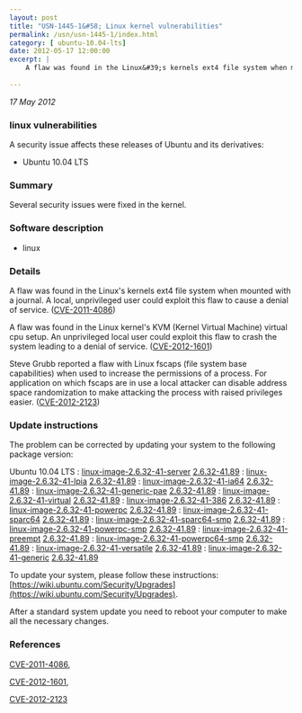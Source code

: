 ```yaml
---
layout: post
title: "USN-1445-1&#58; Linux kernel vulnerabilities"
permalink: /usn/usn-1445-1/index.html
category: [ ubuntu-10.04-lts]
date: 2012-05-17 12:00:00
excerpt: |
    A flaw was found in the Linux&#39;s kernels ext4 file system when mounted with a journal. A local, unprivileged user could exploit this flaw to cause a denial of service. ([CVE-2011-4086](http://people.ubuntu.com/~ubuntu-security/cve/CVE-2011-4086))
    
--- 
```

 
 

*17 May 2012*

### linux vulnerabilities

A security issue affects these releases of Ubuntu and its derivatives:

* Ubuntu 10.04 LTS

### Summary

Several security issues were fixed in the kernel. 

### Software description

* linux 

### Details

A flaw was found in the Linux&#39;s kernels ext4 file system when mounted with a journal. A local, unprivileged user could exploit this flaw to cause a denial of service. ([CVE-2011-4086](http://people.ubuntu.com/~ubuntu-security/cve/CVE-2011-4086))

A flaw was found in the Linux kernel&#39;s KVM (Kernel Virtual Machine) virtual cpu setup. An unprivileged local user could exploit this flaw to crash the system leading to a denial of service. ([CVE-2012-1601](http://people.ubuntu.com/~ubuntu-security/cve/CVE-2012-1601))

Steve Grubb reported a flaw with Linux fscaps (file system base capabilities) when used to increase the permissions of a process. For application on which fscaps are in use a local attacker can disable address space randomization to make attacking the process with raised privileges easier. ([CVE-2012-2123](http://people.ubuntu.com/~ubuntu-security/cve/CVE-2012-2123)) 

### Update instructions

The problem can be corrected by updating your system to the following package version:

Ubuntu 10.04 LTS
 : [linux-image-2.6.32-41-server](https://launchpad.net/ubuntu/+source/linux) <span> [2.6.32-41.89](https://launchpad.net/ubuntu/+source/linux/2.6.32-41.89) </span> 
 : [linux-image-2.6.32-41-lpia](https://launchpad.net/ubuntu/+source/linux) <span> [2.6.32-41.89](https://launchpad.net/ubuntu/+source/linux/2.6.32-41.89) </span> 
 : [linux-image-2.6.32-41-ia64](https://launchpad.net/ubuntu/+source/linux) <span> [2.6.32-41.89](https://launchpad.net/ubuntu/+source/linux/2.6.32-41.89) </span> 
 : [linux-image-2.6.32-41-generic-pae](https://launchpad.net/ubuntu/+source/linux) <span> [2.6.32-41.89](https://launchpad.net/ubuntu/+source/linux/2.6.32-41.89) </span> 
 : [linux-image-2.6.32-41-virtual](https://launchpad.net/ubuntu/+source/linux) <span> [2.6.32-41.89](https://launchpad.net/ubuntu/+source/linux/2.6.32-41.89) </span> 
 : [linux-image-2.6.32-41-386](https://launchpad.net/ubuntu/+source/linux) <span> [2.6.32-41.89](https://launchpad.net/ubuntu/+source/linux/2.6.32-41.89) </span> 
 : [linux-image-2.6.32-41-powerpc](https://launchpad.net/ubuntu/+source/linux) <span> [2.6.32-41.89](https://launchpad.net/ubuntu/+source/linux/2.6.32-41.89) </span> 
 : [linux-image-2.6.32-41-sparc64](https://launchpad.net/ubuntu/+source/linux) <span> [2.6.32-41.89](https://launchpad.net/ubuntu/+source/linux/2.6.32-41.89) </span> 
 : [linux-image-2.6.32-41-sparc64-smp](https://launchpad.net/ubuntu/+source/linux) <span> [2.6.32-41.89](https://launchpad.net/ubuntu/+source/linux/2.6.32-41.89) </span> 
 : [linux-image-2.6.32-41-powerpc-smp](https://launchpad.net/ubuntu/+source/linux) <span> [2.6.32-41.89](https://launchpad.net/ubuntu/+source/linux/2.6.32-41.89) </span> 
 : [linux-image-2.6.32-41-preempt](https://launchpad.net/ubuntu/+source/linux) <span> [2.6.32-41.89](https://launchpad.net/ubuntu/+source/linux/2.6.32-41.89) </span> 
 : [linux-image-2.6.32-41-powerpc64-smp](https://launchpad.net/ubuntu/+source/linux) <span> [2.6.32-41.89](https://launchpad.net/ubuntu/+source/linux/2.6.32-41.89) </span> 
 : [linux-image-2.6.32-41-versatile](https://launchpad.net/ubuntu/+source/linux) <span> [2.6.32-41.89](https://launchpad.net/ubuntu/+source/linux/2.6.32-41.89) </span> 
 : [linux-image-2.6.32-41-generic](https://launchpad.net/ubuntu/+source/linux) <span> [2.6.32-41.89](https://launchpad.net/ubuntu/+source/linux/2.6.32-41.89) </span> 

To update your system, please follow these instructions: [https://wiki.ubuntu.com/Security/Upgrades](https://wiki.ubuntu.com/Security/Upgrades).

After a standard system update you need to reboot your computer to make all the necessary changes. 

### References

 
 [CVE-2011-4086](http://people.ubuntu.com/~ubuntu-security/cve/CVE-2011-4086), 

 [CVE-2012-1601](http://people.ubuntu.com/~ubuntu-security/cve/CVE-2012-1601), 

 [CVE-2012-2123](http://people.ubuntu.com/~ubuntu-security/cve/CVE-2012-2123)
 

